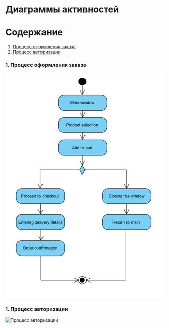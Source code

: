 # Диаграммы активностей    

# Содержание
1. [Процесс оформления заказа](#1)
2. [Процесс авторизации](#2)

### 1. Процесс оформления заказа<a name="1"></a>

![Процесс оформления заказа](https://github.com/Shweedes/NextPizza/blob/main/diagrams/images/Activity.png)

### 1. Процесс авторизации<a name="2"></a>

![Процесс авторизации]()
